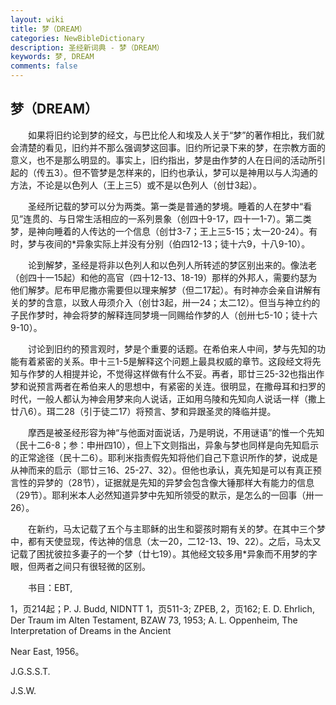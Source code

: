 ```yaml
---
layout: wiki
title: 梦（DREAM）
categories: NewBibleDictionary
description: 圣经新词典 - 梦（DREAM）
keywords: 梦, DREAM
comments: false
---
```


## 梦（DREAM）

　　如果将旧约论到梦的经文，与巴比伦人和埃及人关于“梦”的著作相比，我们就会清楚的看见，旧约并不那么强调梦这回事。旧约所记录下来的梦，在宗教方面的意义，也不是那么明显的。事实上，旧约指出，梦是由作梦的人在日间的活动所引起的（传五3）。但不管梦是怎样来的，旧约也承认，梦可以是神用以与人沟通的方法，不论是以色列人（王上三5）或不是以色列人（创廿3起）。

　　圣经所记载的梦可以分为两类。第一类是普通的梦境。睡着的人在梦中“看见”连贯的、与日常生活相应的一系列景象（创四十9-17，四十一1-7）。第二类梦，是神向睡着的人传达的一个信息（创廿3-7；王上三5-15；太一20-24）。有时，梦与夜间的*异象实际上并没有分别（伯四12-13；徒十六9，十八9-10）。

　　论到解梦，圣经是将非以色列人和以色列人所转述的梦区别出来的。像法老（创四十一15起）和他的高官（四十12-13、18-19）那样的外邦人，需要约瑟为他们解梦。尼布甲尼撒亦需要但以理来解梦（但二17起）。有时神亦会亲自讲解有关的梦的含意，以致人毋须介入（创廿3起，卅一24；太二12）。但当与神立约的子民作梦时，神会将梦的解释连同梦境一同赐给作梦的人（创卅七5-10；徒十六9-10）。

　　讨论到旧约的预言观时，梦是个重要的话题。在希伯来人中间，梦与先知的功能有着紧密的关系。申十三1-5是解释这个问题上最具权威的章节。这段经文将先知与作梦的人相提并论，不觉得这样做有什么不妥。再者，耶廿三25-32也指出作梦和说预言两者在希伯来人的思想中，有紧密的关连。很明显，在撒母耳和扫罗的时代，一般人都认为神会用梦来向人说话，正如用乌陵和先知向人说话一样（撒上廿八6）。珥二28（引于徒二17）将预言、梦和异跟圣灵的降临并提。

　　摩西是被圣经形容为神“与他面对面说话，乃是明说，不用谜语”的惟一个先知（民十二6-8；参：申卅四10），但上下文则指出，异象与梦也同样是向先知启示的正常途径（民十二6）。耶利米指责假先知将他们自己下意识所作的梦，说成是从神而来的启示（耶廿三16、25-27、32）。但他也承认，真先知是可以有真正预言性的异梦的（28节），证据就是先知的异梦会包含像大锤那样大有能力的信息（29节）。耶利米本人必然知道异梦中先知所领受的默示，是怎么的一回事（卅一26）。

　　在新约，马太记载了五个与主耶稣的出生和婴孩时期有关的梦。在其中三个梦中，都有天使显现，传达神的信息（太一20，二12-13、19、22）。之后，马太又记载了困扰彼拉多妻子的一个梦（廿七19）。其他经文较多用*异象而不用梦的字眼，但两者之间只有很轻微的区别。

　　书目：EBT,

1，页214起；P. J. Budd, NIDNTT 1，页511-3; ZPEB, 2，页162; E. D. Ehrlich, Der Traum im Alten Testament, BZAW 73, 1953; A. L. Oppenheim, The Interpretation of Dreams in the Ancient

Near East, 1956。

J.G.S.S.T.

J.S.W.








